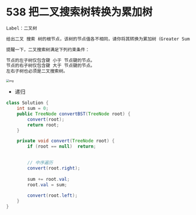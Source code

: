 # 538 把二叉搜索树转换为累加树

```markdown
Label：二叉树

给出二叉 搜索 树的根节点，该树的节点值各不相同，请你将其转换为累加树（Greater Sum Tree），使每个节点 node 的新值等于原树中大于或等于 node.val 的值之和。

提醒一下，二叉搜索树满足下列约束条件：

节点的左子树仅包含键 小于 节点键的节点。
节点的右子树仅包含键 大于 节点键的节点。
左右子树也必须是二叉搜索树。
```

<img src="D:\data\Indie Hacker\Indie Hacker\github\eat-leetcode\F\pic\538.png" alt="img" style="zoom:50%;" />

- 递归

```java
class Solution {
    int sum = 0;
    public TreeNode convertBST(TreeNode root) {
        convert(root);
        return root;
    }

    private void convert(TreeNode root) {
        if (root == null)  return;
    

        // 中序遍历
        convert(root.right);
        
        sum += root.val;
        root.val = sum;
    
        convert(root.left);
    }
}
```
